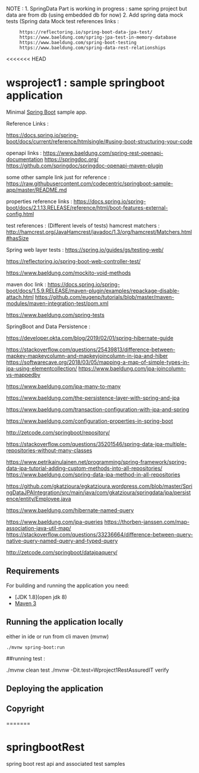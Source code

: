 NOTE : 1. SpringData Part is working in progress : same spring project but data are from db (using embedded db for now)
       2. Add spring data mock tests
          (Spring data Mock test references links :
     
         https://reflectoring.io/spring-boot-data-jpa-test/
         https://www.baeldung.com/spring-jpa-test-in-memory-database
         https://www.baeldung.com/spring-boot-testing 
         https://www.baeldung.com/spring-data-rest-relationships



<<<<<<< HEAD
#  wsproject1 : sample springboot application
Minimal [Spring Boot](http://projects.spring.io/spring-boot/) sample app.

Reference Links :
 
 https://docs.spring.io/spring-boot/docs/current/reference/htmlsingle/#using-boot-structuring-your-code
 
 openapi links : 
 https://www.baeldung.com/spring-rest-openapi-documentation
 https://springdoc.org/
 https://github.com/springdoc/springdoc-openapi-maven-plugin
 
 some other sample link just for reference : 
     https://raw.githubusercontent.com/codecentric/springboot-sample-app/master/README.md
     
  properties reference links : 
  https://docs.spring.io/spring-boot/docs/2.1.13.RELEASE/reference/html/boot-features-external-config.html
  
  test references : (Different levels of tests)
  hamcrest matchers : 
  http://hamcrest.org/JavaHamcrest/javadoc/1.3/org/hamcrest/Matchers.html#hasSize
  
  Spring web layer tests : 
  https://spring.io/guides/gs/testing-web/
  
  https://reflectoring.io/spring-boot-web-controller-test/
  
  https://www.baeldung.com/mockito-void-methods
   
  maven doc link : 
  https://docs.spring.io/spring-boot/docs/1.5.9.RELEASE/maven-plugin/examples/repackage-disable-attach.html
  https://github.com/eugenp/tutorials/blob/master/maven-modules/maven-integration-test/pom.xml
  
  https://www.baeldung.com/spring-tests
 
  SpringBoot and Data Persistence : 
  
  https://developer.okta.com/blog/2019/02/01/spring-hibernate-guide
  
  https://stackoverflow.com/questions/25439813/difference-between-mapkey-mapkeycolumn-and-mapkeyjoincolumn-in-jpa-and-hiber
  https://softwarecave.org/2018/03/05/mapping-a-map-of-simple-types-in-jpa-using-elementcollection/
  https://www.baeldung.com/jpa-joincolumn-vs-mappedby
  
  https://www.baeldung.com/jpa-many-to-many
  
  https://www.baeldung.com/the-persistence-layer-with-spring-and-jpa
  
  https://www.baeldung.com/transaction-configuration-with-jpa-and-spring
  
  https://www.baeldung.com/configuration-properties-in-spring-boot
  
  http://zetcode.com/springboot/repository/
  
  https://stackoverflow.com/questions/35201546/spring-data-jpa-multiple-repositories-without-many-classes
  
  https://www.petrikainulainen.net/programming/spring-framework/spring-data-jpa-tutorial-adding-custom-methods-into-all-repositories/
  https://www.baeldung.com/spring-data-jpa-method-in-all-repositories
  
  https://github.com/gkatzioura/egkatzioura.wordpress.com/blob/master/SpringDataJPAIntegration/src/main/java/com/gkatzioura/springdata/jpa/persistence/entity/Employee.java
  
  https://www.baeldung.com/hibernate-named-query
  
  https://www.baeldung.com/jpa-queries
  https://thorben-janssen.com/map-association-java-util-map/
  https://stackoverflow.com/questions/33236664/difference-between-query-native-query-named-query-and-typed-query
  
  http://zetcode.com/springboot/datajpaquery/
  
## Requirements

For building and running the application you need:

- [JDK 1.8](open jdk 8)
- [Maven 3](https://maven.apache.org)

## Running the application locally

either in ide or run from cli maven (mvnw)
```shell
./mvnw spring-boot:run
```

##running test : 

./mvnw clean test
./mvnw  -Dit.test=Wproject1RestAssuredIT verify

## Deploying the application


## Copyright

=======
# springbootRest
spring boot rest api and associated test samples
